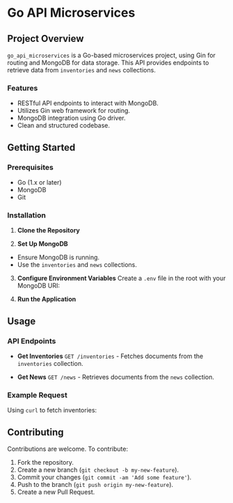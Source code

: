 # Go API Microservices

## Project Overview

`go_api_microservices` is a Go-based microservices project, using Gin for routing and MongoDB for data storage. This API provides endpoints to retrieve data from `inventories` and `news` collections.

### Features

- RESTful API endpoints to interact with MongoDB.
- Utilizes Gin web framework for routing.
- MongoDB integration using Go driver.
- Clean and structured codebase.

## Getting Started

### Prerequisites

- Go (1.x or later)
- MongoDB
- Git

### Installation

1. **Clone the Repository**

2. **Set Up MongoDB**

- Ensure MongoDB is running.
- Use the `inventories` and `news` collections.

3. **Configure Environment Variables**
   Create a `.env` file in the root with your MongoDB URI:

4. **Run the Application**

## Usage

### API Endpoints

- **Get Inventories**
  `GET /inventories` - Fetches documents from the `inventories` collection.

- **Get News**
  `GET /news` - Retrieves documents from the `news` collection.

### Example Request

Using `curl` to fetch inventories:

## Contributing

Contributions are welcome. To contribute:

1. Fork the repository.
2. Create a new branch (`git checkout -b my-new-feature`).
3. Commit your changes (`git commit -am 'Add some feature'`).
4. Push to the branch (`git push origin my-new-feature`).
5. Create a new Pull Request.
